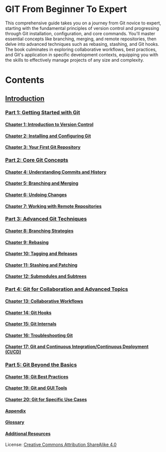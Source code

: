 # GIT From Beginner To Expert
This comprehensive guide takes you on a journey from Git novice to expert, starting with the fundamental principles of version control and progressing through Git installation, configuration, and core commands. You'll master essential concepts like branching, merging, and remote repositories, then delve into advanced techniques such as rebasing, stashing, and Git hooks. The book culminates in exploring collaborative workflows, best practices, and Git's application in specific development contexts, equipping you with the skills to effectively manage projects of any size and complexity.

# Contents

## [Introduction](/Intro.md)
### [Part 1: Getting Started with Git](/Part%201.md)
#### [Chapter 1: Introduction to Version Control](/Chapter%201.md)
#### [Chapter 2: Installing and Configuring Git](/Chapter%202.md)
#### [Chapter 3: Your First Git Repository](/Chapter%203.md)
### [Part 2: Core Git Concepts](/Part%202.md)
#### [Chapter 4: Understanding Commits and History](/Chapter%204.md)
#### [Chapter 5: Branching and Merging](/Chapter%205.md)
#### [Chapter 6: Undoing Changes](/Chapter%206.md)
#### [Chapter 7: Working with Remote Repositories](/Chapter%207.md)
### [Part 3: Advanced Git Techniques](/Part%203.md)
#### [Chapter 8: Branching Strategies](/Chapter%208.md)
#### [Chapter 9: Rebasing](/Chapter%209.md)
#### [Chapter 10: Tagging and Releases](/Chapter%2010.md)
#### [Chapter 11: Stashing and Patching](/Chapter%2011.md)
#### [Chapter 12: Submodules and Subtrees](/Chapter%2012.md)
### [Part 4: Git for Collaboration and Advanced Topics](/Part%204.md)
#### [Chapter 13: Collaborative Workflows](/Chapter%2013.md)
#### [Chapter 14: Git Hooks](/Chapter%2014.md)
#### [Chapter 15: Git Internals](/Chapter%2015.md)
#### [Chapter 16: Troubleshooting Git](/Chapter%2016.md)
#### [Chapter 17: Git and Continuous Integration/Continuous Deployment (CI/CD)](/Chapter%2017.md)
### [Part 5: Git Beyond the Basics](/Part%205.md)
#### [Chapter 18: Git Best Practices](/Chapter%2018.md)
#### [Chapter 19: Git and GUI Tools](/Chapter%2019)
#### [Chapter 20: Git for Specific Use Cases](/Chapter%2020.md)
#### [Appendix](/Appendix.md)
#### [Glossary](/Glossary.md)
#### [Additional Resources](/AdditionalResources.md)

License: [Creative Commons Attribution ShareAlike 4.0](https://creativecommons.org/licenses/by-sa/4.0/)
